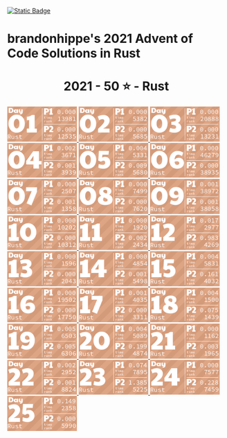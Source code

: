 <p><a href = "https://adventofcode.com/2021"> <img alt="Static Badge" src="https://img.shields.io/badge/Rust-50*-118a03?style=flat-square&logo=data%3Aimage%2Fjpg%3Bbase64%2C%2F9j%2F4AAQSkZJRgABAQAAAQABAAD%2F%2FgAfQ29tcHJlc3NlZCBieSBqcGVnLXJlY29tcHJlc3P%2F2wCEAAQEBAQEBAQEBAQGBgUGBggHBwcHCAwJCQkJCQwTDA4MDA4MExEUEA8QFBEeFxUVFx4iHRsdIiolJSo0MjRERFwBBAQEBAQEBAQEBAYGBQYGCAcHBwcIDAkJCQkJDBMMDgwMDgwTERQQDxAUER4XFRUXHiIdGx0iKiUlKjQyNEREXP%2FCABEIAEAAQAMBIgACEQEDEQH%2FxAAcAAEAAgIDAQAAAAAAAAAAAAAABggFBwMECQH%2F2gAIAQEAAAAAo%2BZXkwwNz5LQwnkD3pk68TyBrFb2kfbiejq3H30t5vM%2FjFs4d0tlVAMhcWlS5tScQAf%2FxAAYAQADAQEAAAAAAAAAAAAAAAABBQYCBP%2FaAAgBAhAAAABtxDuVyOa9rAi%2FysLH%2F8QAGAEAAwEBAAAAAAAAAAAAAAAAAQIEAAP%2F2gAIAQMQAAAAnbL0oM3Osxl8n%2F%2FEADYQAAEEAQEEBwYEBwAAAAAAAAIBAwQFBgcACBEhEBITIDEyQRQVIlNhchYXMFJic4KRkqPB%2F9oACAEBAAE%2FAOmkpLTI7SJS0sQpM%2BUSgyyKoimqJx9dsgx%2B4xa2k0d9CKJYx0BXWTVFUe0BDHmPFOaL393xvtNXcR%2Bjr5f4sntvLN9TWDIS%2FfGgH%2FoEe7K0xz6JQV2UHi85ynmxhlNSWG%2B2RGj5oTiBxIEVPUujduDr6wYx9AnF%2FaKe29E31NWZxfMrIRdFdpjntpSzsji4xNSpiRjkuSng7ECaBOKq31%2BCuf09OCbyuc4gzDrbEGLqqjgDQMv8GXgaDkgtuhtHyXd11l5XdfHqbt7z%2B0okKQp%2FR9v4HNsH3d4GB59VZjQ5G5JrWWpKLElNorqdu0oIoOhyLbUTd%2Fhaj51%2BKrjIHYlcMCPGWNGaTtjJpSVVVw%2BQptIud3LRnlXQo9tdM%2BVGESfJQ%2F5pr1G9s63m82ypmZXU7DFJWPgbRA3wffNs%2BSobh9wRIiEQFVJVREROaqq7acwPyR0kfu81sZSvK37Y7EeeJRYI%2BTcVkC5Ca%2Bu2ZsNa8aRpZ4XayWJRAr7cUHyBDeb88OSI7OtOsOuMvtk262SgYGnAhIV4Kiovqnd3ZdLEvLNdQb6OiVNW6qQEd8r8oPFz7GdtftWS1CyH3VUSVXGqpwhjdXyyXvApH%2FA20J1Yd03yT2axdIscsyBuaHyD8BkD9vgW281pczBkhqXjjYlW2Kh7yBrmAPn5JA%2FwO9yqZgSbSuj2sxYkByS0EmQIK4rTKkiGaCPMlFPTbWzVXHKHDKjTPTOcycN%2BA2MmRFPiLcMk5Ndb5jvifToRqtSWONWemOpEuP7rCE6kR%2BYfAFionxxzJfUPFva%2Fj1MS7tY1DPObVNyXBiSTBQJxlF%2BFVRfX9L%2F%2FxAAlEQACAwABAwMFAQAAAAAAAAABAgMEBQARQVEGEDESFDI0YpH%2F2gAIAQIBAT8A5o2Wp0LlpAC0MLuAfjqo68y7T3s6lccAPNCjkD4BI9tSTVhijky68MzBuskcjFSy%2FwAnzzV9V13zNGjoU7FG29eRVSVeqsxHZhzH9VVosrNoUali7bSBFZIkIVWHljzLl1Zo5JNSvDAWYGOONixC%2FwBHz7bfX1JqR4Fb9WuwkuzAf4gPnmMD6Y1nw7H6VpjJTlPnuhPs6l0dQxUkEdR8jmRk18isYISzu7l5JX%2FJ2Pc81sqvr1ft5yVKsHjkX8kYdxyNTHGiFyxVQPqPyenc8%2F%2FEACIRAAICAAUFAQAAAAAAAAAAAAECAAMEEBIhURETIzJBgf%2FaAAgBAwEBPwCIup1Xkx10O68HplWKySLCRwRK8O3cR0cMoYbiWYdjY7uyqpb7LBWCBWxPJOVXgrNzex2QS3z1i0ey7MMhLLDY3U7fAJXYam1D9EO5Jn%2F%2F2Q%3D%3D&labelColor=black" target="_blank"></a></p>

# brandonhippe's 2021 Advent of Code Solutions in Rust
<!-- #{(lang_tiles)} -->
<h1 align="center">
  2021 - 50 ⭐ - Rust
</h1>
<a href="1/src/main.rs">
  <img src=".tiles/rust/images/2021/01.png" width="161px">
</a>
<a href="2/src/main.rs">
  <img src=".tiles/rust/images/2021/02.png" width="161px">
</a>
<a href="3/src/main.rs">
  <img src=".tiles/rust/images/2021/03.png" width="161px">
</a>
<a href="4/src/main.rs">
  <img src=".tiles/rust/images/2021/04.png" width="161px">
</a>
<a href="5/src/main.rs">
  <img src=".tiles/rust/images/2021/05.png" width="161px">
</a>
<a href="6/src/main.rs">
  <img src=".tiles/rust/images/2021/06.png" width="161px">
</a>
<a href="7/src/main.rs">
  <img src=".tiles/rust/images/2021/07.png" width="161px">
</a>
<a href="8/src/main.rs">
  <img src=".tiles/rust/images/2021/08.png" width="161px">
</a>
<a href="9/src/main.rs">
  <img src=".tiles/rust/images/2021/09.png" width="161px">
</a>
<a href="10/src/main.rs">
  <img src=".tiles/rust/images/2021/10.png" width="161px">
</a>
<a href="11/src/main.rs">
  <img src=".tiles/rust/images/2021/11.png" width="161px">
</a>
<a href="12/src/main.rs">
  <img src=".tiles/rust/images/2021/12.png" width="161px">
</a>
<a href="13/src/main.rs">
  <img src=".tiles/rust/images/2021/13.png" width="161px">
</a>
<a href="14/src/main.rs">
  <img src=".tiles/rust/images/2021/14.png" width="161px">
</a>
<a href="15/src/main.rs">
  <img src=".tiles/rust/images/2021/15.png" width="161px">
</a>
<a href="16/src/main.rs">
  <img src=".tiles/rust/images/2021/16.png" width="161px">
</a>
<a href="17/src/main.rs">
  <img src=".tiles/rust/images/2021/17.png" width="161px">
</a>
<a href="18/src/main.rs">
  <img src=".tiles/rust/images/2021/18.png" width="161px">
</a>
<a href="19/src/main.rs">
  <img src=".tiles/rust/images/2021/19.png" width="161px">
</a>
<a href="20/src/main.rs">
  <img src=".tiles/rust/images/2021/20.png" width="161px">
</a>
<a href="21/src/main.rs">
  <img src=".tiles/rust/images/2021/21.png" width="161px">
</a>
<a href="22/src/main.rs">
  <img src=".tiles/rust/images/2021/22.png" width="161px">
</a>
<a href="23/src/main.rs">
  <img src=".tiles/rust/images/2021/23.png" width="161px">
</a>
<a href="24/src/main.rs">
  <img src=".tiles/rust/images/2021/24.png" width="161px">
</a>
<a href="25/src/main.rs">
  <img src=".tiles/rust/images/2021/25.png" width="161px">
</a>
<!-- #{/(lang_tiles)} -->
